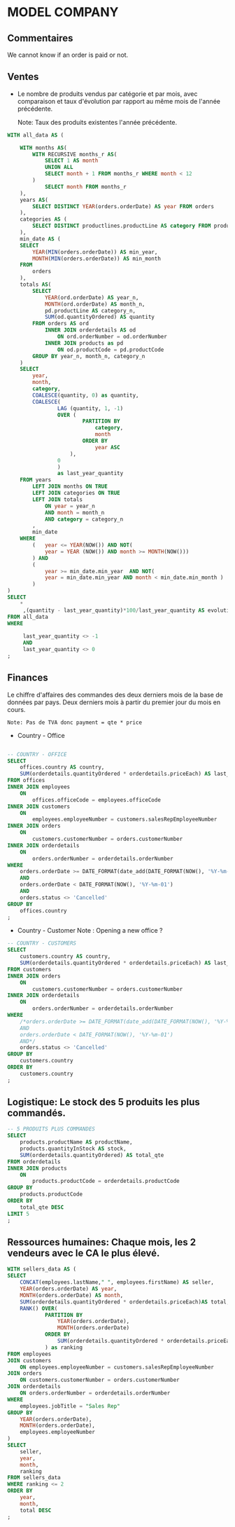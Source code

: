 # MODEL COMPANY

## Commentaires

We cannot know if an order is paid or not. 


## Ventes

- Le nombre de produits vendus par catégorie et par mois, avec comparaison et taux d'évolution par rapport au même mois de l'année précédente.

    Note: Taux des produits existentes l'année précédente.
```sql
WITH all_data AS (

	WITH months AS(
		WITH RECURSIVE months_r AS(
			SELECT 1 AS month
			UNION ALL
			SELECT month + 1 FROM months_r WHERE month < 12
		) 
			SELECT month FROM months_r
	),
	years AS(
		SELECT DISTINCT YEAR(orders.orderDate) AS year FROM orders
	),
	categories AS (
		SELECT DISTINCT productlines.productLine AS category FROM productlines
	),
	min_date AS (
	SELECT 
		YEAR(MIN(orders.orderDate)) AS min_year,
		MONTH(MIN(orders.orderDate)) AS min_month
	FROM
		orders
	),
	totals AS(
		SELECT 
			YEAR(ord.orderDate) AS year_n, 
			MONTH(ord.orderDate) AS month_n, 
			pd.productLine AS category_n, 
			SUM(od.quantityOrdered) AS quantity
		FROM orders AS ord
			INNER JOIN orderdetails AS od
				ON ord.orderNumber = od.orderNumber
			INNER JOIN products as pd			
				ON od.productCode = pd.productCode
		GROUP BY year_n, month_n, category_n 
	)
	SELECT 
		year,
		month,
		category,
		COALESCE(quantity, 0) as quantity,
		COALESCE(
				LAG (quantity, 1, -1) 
				OVER (
						PARTITION BY 
							category,
							month 
						ORDER BY
							year ASC
					),
				0
				)
				as last_year_quantity 
	FROM years
		LEFT JOIN months ON TRUE
		LEFT JOIN categories ON TRUE
		LEFT JOIN totals
			ON year = year_n
			AND month = month_n
			AND category = category_n
		,
		min_date
	WHERE 
		(	year <= YEAR(NOW()) AND NOT(
			year = YEAR (NOW()) AND month >= MONTH(NOW()))
		) AND
		(	
			year >= min_date.min_year  AND NOT(
			year = min_date.min_year AND month < min_date.min_month )
		)
)
SELECT 
	*
     ,(quantity - last_year_quantity)*100/last_year_quantity AS evolution_rate
FROM all_data
WHERE
	
	 last_year_quantity <> -1
     AND 
     last_year_quantity <> 0
;
```





## Finances 

Le chiffre d'affaires des commandes des deux derniers mois de la base
de données par pays. Deux derniers mois à partir du premier jour du mois en cours.

    Note: Pas de TVA donc payment = qte * price

- Country - Office 
```sql

-- COUNTRY - OFFICE
SELECT 
	offices.country AS country,
	SUM(orderdetails.quantityOrdered * orderdetails.priceEach) AS last_two_monthly_profits
FROM offices
INNER JOIN employees
	ON 
		offices.officeCode = employees.officeCode
INNER JOIN customers
	ON
		employees.employeeNumber = customers.salesRepEmployeeNumber
INNER JOIN orders
	ON
		customers.customerNumber = orders.customerNumber
INNER JOIN orderdetails
	ON
		orders.orderNumber = orderdetails.orderNumber
WHERE
	orders.orderDate >= DATE_FORMAT(date_add(DATE_FORMAT(NOW(), '%Y-%m-01'), interval -2 month), "%Y-%m-01")
    AND 
    orders.orderDate < DATE_FORMAT(NOW(), '%Y-%m-01')
    AND 
    orders.status <> 'Cancelled'
GROUP BY
	offices.country
; 
```




- Country - Customer
    Note : Opening a new office ?
```sql
-- COUNTRY - CUSTOMERS
SELECT 
	customers.country AS country,
	SUM(orderdetails.quantityOrdered * orderdetails.priceEach) AS last_two_monthly_profits
FROM customers
INNER JOIN orders
	ON
		customers.customerNumber = orders.customerNumber
INNER JOIN orderdetails
	ON
		orders.orderNumber = orderdetails.orderNumber
WHERE
	/*orders.orderDate >= DATE_FORMAT(date_add(DATE_FORMAT(NOW(), '%Y-%m-01'), interval -2 month), "%Y-%m-01")
    AND 
    orders.orderDate < DATE_FORMAT(NOW(), '%Y-%m-01')
    AND*/ 
    orders.status <> 'Cancelled'
GROUP BY
	customers.country
ORDER BY
	customers.country
;
```
## Logistique: Le stock des 5 produits les plus commandés.

```sql
-- 5 PRODUITS PLUS COMMANDES
SELECT 
	products.productName AS productName,
    products.quantityInStock AS stock,
    SUM(orderdetails.quantityOrdered) AS total_qte
FROM orderdetails  
INNER JOIN products
	ON 
		products.productCode = orderdetails.productCode
GROUP BY
	products.productCode
ORDER BY
	total_qte DESC
LIMIT 5
;
```

## Ressources humaines: Chaque mois, les 2 vendeurs avec le CA le plus élevé.


```sql
WITH sellers_data AS (
SELECT 
	CONCAT(employees.lastName," ", employees.firstName) AS seller,
    YEAR(orders.orderDate) AS year,
    MONTH(orders.orderDate) AS month,
    SUM(orderdetails.quantityOrdered * orderdetails.priceEach)AS total,
	RANK() OVER(
			PARTITION BY
				YEAR(orders.orderDate),
                MONTH(orders.orderDate)
			ORDER BY
				SUM(orderdetails.quantityOrdered * orderdetails.priceEach) DESC
            ) as ranking
FROM employees
JOIN customers
	ON employees.employeeNumber = customers.salesRepEmployeeNumber
JOIN orders
	ON customers.customerNumber = orders.customerNumber
JOIN orderdetails
	ON orders.orderNumber = orderdetails.orderNumber
WHERE
	employees.jobTitle = "Sales Rep"
GROUP BY
	YEAR(orders.orderDate),
    MONTH(orders.orderDate),
	employees.employeeNumber
)
SELECT 
	seller,
    year,
    month,
    ranking
FROM sellers_data
WHERE ranking <= 2
ORDER BY
	year,
    month,
    total DESC
;


```
